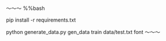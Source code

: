 ## 

～～～
%%bash 

pip install -r requirements.txt

python generate_data.py gen_data train data/test.txt font 
～～～

